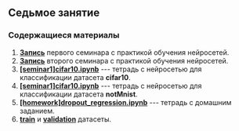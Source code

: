 ## Седьмое занятие

### Содержащиеся материалы
1. [**Запись**](https://www.youtube.com/watch?v=sODip3gxeyQ) первого семинара с практикой обучения нейросетей.
2. [**Запись**](https://www.youtube.com/watch?v=h9bLT3c4_xw) второго семинара с практикой обучения нейросетей.
3. [**[seminar1]cifar10.ipynb**](./[seminar1]cifar10.ipynb) --- тетрадь с нейросетью для классификации датасета **cifar10**.
4. [**[seminar1]cifar10.ipynb**](./[seminar1]cifar10.ipynb) --- тетрадь с нейросетью для классификации датасета **notMnist**.
5. [**[homework]dropout_regression.ipynb**](./[homework]dropout_regression.ipynb) --- тетрадь с домашним заданием.
6. [**train**](./notMNIST_train.zip) и [**validation**](./notMNIST_val.zip) датасеты.
